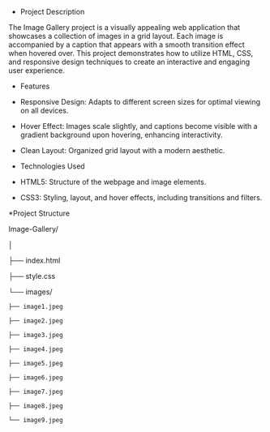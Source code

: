 * Project Description

The Image Gallery project is a visually appealing web application that showcases a collection of images in a grid layout. Each image is accompanied by a caption that appears with a smooth transition effect when hovered over. This project demonstrates how to utilize HTML, CSS, and responsive design techniques to create an interactive and engaging user experience.

* Features

- Responsive Design: Adapts to different screen sizes for optimal viewing on all devices.
  
- Hover Effect: Images scale slightly, and captions become visible with a gradient background upon hovering, enhancing interactivity.
  
- Clean Layout: Organized grid layout with a modern aesthetic.
  
* Technologies Used
  
- HTML5: Structure of the webpage and image elements.

- CSS3: Styling, layout, and hover effects, including transitions and filters.

*Project Structure

Image-Gallery/

│

├── index.html

├── style.css 

└── images/    

    ├── image1.jpeg
    
    ├── image2.jpeg
    
    ├── image3.jpeg
    
    ├── image4.jpeg
    
    ├── image5.jpeg
    
    ├── image6.jpeg
    
    ├── image7.jpeg
    
    ├── image8.jpeg
    
    └── image9.jpeg


